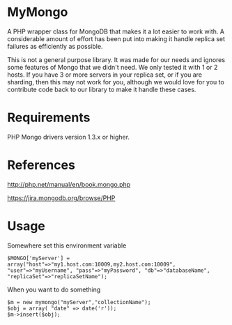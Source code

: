 MyMongo
=======

A PHP wrapper class for MongoDB that makes it a lot easier to work with.  A considerable amount of effort has been put into making it handle replica set failures as efficiently as possible.

This is not a general purpose library.  It was made for our needs and ignores some features of Mongo that we didn't need. We only tested it with 1 or 2 hosts. If you have 3 or more servers in your replica set, or if you are sharding, then this may not work for you, although we would love for you to contribute code back to our library to make it handle these cases.


Requirements
=======
PHP Mongo drivers version 1.3.x or higher.


References
=======
http://php.net/manual/en/book.mongo.php

https://jira.mongodb.org/browse/PHP


Usage
=======

Somewhere set this environment variable

```
$MONGO['myServer'] = array("host"=>"my1.host.com:10009,my2.host.com:10009", "user"=>"myUsername", "pass"=>"myPassword", "db"=>"databaseName", "replicaSet"=>"replicaSetName");
```

When you want to do something

```
$m = new mymongo("myServer","collectionName");
$obj = array( "date" => date('r'));
$m->insert($obj);
```
